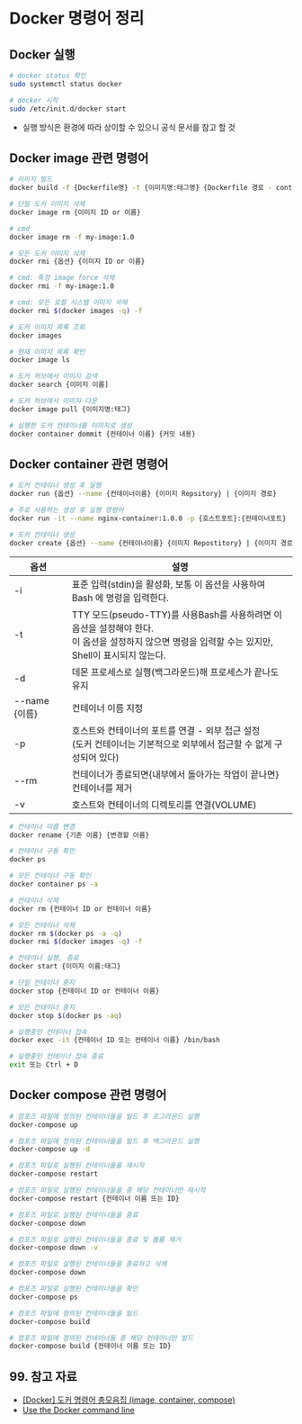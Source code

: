 # Docker 명령어 정리

## Docker 실행

```bash
# docker status 확인
sudo systemctl status docker

# docker 시작
sudo /etc/init.d/docker start
```

- 실행 방식은 환경에 따라 상이할 수 있으니 공식 문서를 참고 할 것

## Docker image 관련 명령어

```bash
# 이미지 빌드
docker build -f {Dockerfile명} -t {이미지명:태그명} {Dockerfile 경로 - context}
```

```bash
# 단일 도커 이미지 삭제
docker image rm {이미지 ID or 이름}

# cmd
docker image rm -f my-image:1.0
```

```bash
# 모든 도커 이미지 삭제
docker rmi {옵션} {이미지 ID or 이름}

# cmd: 특정 image force 삭제
docker rmi -f my-image:1.0

# cmd: 모든 로컬 시스템 이미지 삭제
docker rmi $(docker images -q) -f
```

```bash
# 도커 이미지 목록 조회
docker images

# 현재 이미지 목록 확인
docker image ls

# 도커 허브에서 이미지 검색
docker search {이미지 이름]
```

```bash
# 도커 허브에서 이미지 다운
docker image pull {이미지명:태그}
```

```bash
# 실행한 도커 컨테이너를 이미지로 생성
docker container dommit {컨테이너 이름} {커밋 내용}
```

## Docker container 관련 명령어

```bash
# 도커 컨테이너 생성 후 실행
docker run {옵션} --name {컨테이너이름} {이미지 Repsitory} | {이미지 경로}

# 주로 사용하는 생성 후 실행 명령어
docker run -it --name nginx-container:1.0.0 -p {호스트포트}:{컨테이너포트}
```

```bash
# 도커 컨테이너 생성
docker create {옵션} --name {컨테이너이름} {이미지 Repostitory} | {이미지 경로}
```

| 옵션 | 설명 |
| --- | --- |
| -i | 표준 입력(stdin)을 활성화, 보통 이 옵션을 사용하여 Bash 에 명령을 입력한다. |
| -t | TTY 모드(pseudo-TTY)를 사용Bash를 사용하려면 이 옵션을 설정해야 한다. <br> 이 옵션을 설정하지 않으면 명령을 입력할 수는 있지만, Shell이 표시되지 않는다. |
| -d | 데몬 프로세스로 실행(백그라운드)해 프로세스가 끝나도 유지 |
| --name {이름} | 컨테이너 이름 지정 |
| -p | 호스트와 컨테이너의 포트를 연결 - 외부 접근 설정 <br> (도커 컨테이너는 기본적으로 외부에서 접근할 수 없게 구성되어 있다) |
| --rm | 컨테이너가 종료되면{내부에서 돌아가는 작업이 끝나면} 컨테이너를 제거 |
| -v | 호스트와 컨테이너의 디렉토리를 연결(VOLUME) |

```bash
# 컨테이너 이름 변경
docker rename {기존 이름} {변경할 이름}
```

```bash
# 컨테이너 구동 확인
docker ps

# 모든 컨테이너 구동 확인
docker container ps -a
```

```bash
# 컨테이너 삭제
docker rm {컨테이너 ID or 컨테이너 이름}

# 모든 컨테이너 삭제
docker rm $(docker ps -a -q)
docker rmi $(docker images -q) -f
```

```bash
# 컨테이너 실행, 종료
docker start {이미지 이름:태그}

# 단일 컨테이너 중지
docker stop {컨테이너 ID or 컨테이너 이름}

# 모든 컨테이너 중지
docker stop $(docker ps -aq)
```

```bash
# 실행중인 컨테이너 접속
docker exec -it {컨테이너 ID 또는 컨테이너 이름} /bin/bash

# 실행중인 컨테이너 접속 종료
exit 또는 Ctrl + D
```

## Docker compose 관련 명령어

```bash
# 컴포즈 파일에 정의된 컨테이너들을 빌드 후 포그라운드 실행
docker-compose up

# 컴포즈 파일에 정의된 컨테이너들을 빌드 후 백그라운드 실행
docker-compose up -d
```

```bash
# 컴포즈 파일로 실행된 컨테이너들을 재시작
docker-compose restart

# 컴포즈 파일로 실행된 컨테이너들을 중 해당 컨테이너만 재시작
docker-compose restart {컨테이너 이름 또는 ID} 
```

```bash
# 컴포즈 파일로 실행된 컨테이너들을 종료
docker-compose down

# 컴포즈 파일로 실행된 컨테이너들을 종료 및 볼륨 제거
docker-compose down -v
```

```bash
# 컴포즈 파일로 실행된 컨테이너들을 종료하고 삭제
docker-compose down
```

```bash
# 컴포즈 파일로 실행된 컨테이너들을 확인
docker-compose ps
```

```bash
# 컴포즈 파일에 정의된 컨테이너들을 빌드
docker-compose build

# 컴포즈 파일에 정의된 컨테이너들 중 해당 컨테이너만 빌드
docker-compose build {컨테이너 이름 또는 ID}
```

## 99. 참고 자료

- [[Docker] 도커 명령어 총모음집 (image, container, compose)](https://hstory0208.tistory.com/entry/Docker-도커-명령어-총모음집-image-container-compose)
- [Use the Docker command line](https://docs.docker.com/engine/reference/commandline/cli/)